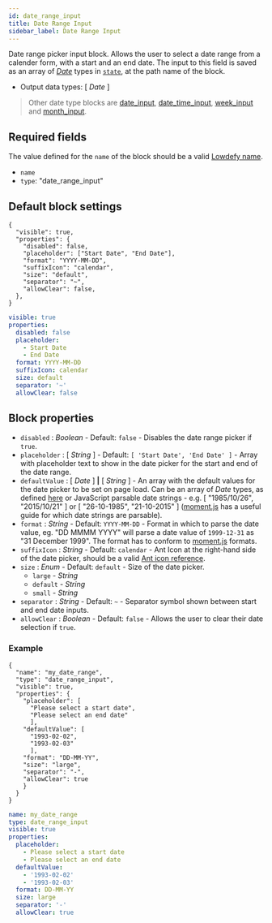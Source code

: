 ```yaml
---
id: date_range_input
title: Date Range Input
sidebar_label: Date Range Input
---
```


Date range picker input block. Allows the user to select a date range from a calender form, with a start and an end date.
The input to this field is saved as an array of [_Date_](date_input.md#date-type) types in [`state`](concepts/state.md), at the path name of the block.

- Output data types: [ _Date_ ]

> Other date type blocks are [date_input](date_input.md), [date_time_input](date_time_input.md), [week_input](week_input.md) and [month_input](month_input.md).

## Required fields

The value defined for the `name` of the block should be a valid [Lowdefy name](concepts/lowdefy-file.md#names-and-ids).

- `name`
- `type`: "date_range_input"

## Default block settings

<!--DOCUSAURUS_CODE_TABS-->
<!--JSON-->

```json5
{
  "visible": true,
  "properties": {
    "disabled": false,
    "placeholder": ["Start Date", "End Date"],
    "format": "YYYY-MM-DD",
    "suffixIcon": "calendar",
    "size": "default",
    "separator": "~",
    "allowClear": false,
  },
}
```

<!--YAML-->

```yaml
visible: true
properties:
  disabled: false
  placeholder:
    - Start Date
    - End Date
  format: YYYY-MM-DD
  suffixIcon: calendar
  size: default
  separator: '~'
  allowClear: false
```

<!--END_DOCUSAURUS_CODE_TABS-->

## Block properties

- `disabled` : _Boolean_ - Default: `false` - Disables the date range picker if `true`.
- `placeholder` : [ _String_ ] - Default: `[ 'Start Date', 'End Date' ]` - Array with placeholder text to show in the date picker for the start and end of the date range.
- `defaultValue` : [ _Date_ ] **|** [ _String_ ] - An array with the default values for the date picker to be set on page load. Can be an array of _Date_ types, as defined [here](date_input.md#date-type) or JavaScript parsable date strings - e.g. [ "1985/10/26", "2015/10/21" ] or [ "26-10-1985", "21-10-2015" ] ([moment.js](https://momentjs.com/docs/#/parsing/string/) has a useful guide for which date strings are parsable).
- `format` : _String_ - Default: `YYYY-MM-DD` - Format in which to parse the date value, eg. "DD MMMM YYYY" will parse a date value of `1999-12-31` as "31 December 1999". The format has to conform to [moment.js](https://momentjs.com/docs/#/parsing/string-format/) formats.
- `suffixIcon` : _String_ - Default: `calendar` - Ant Icon at the right-hand side of the date picker, should be a valid [Ant icon reference](https://ant.design/components/icon/).
- `size` : _Enum_ - Default: `default` - Size of the date picker.
  - `large` - _String_
  - `default` - _String_
  - `small` - _String_
- `separator` : _String_ - Default: `~` - Separator symbol shown between start and end date inputs.
- `allowClear` : _Boolean_ - Default: `false` - Allows the user to clear their date selection if `true`.

### Example

<!--DOCUSAURUS_CODE_TABS-->
<!--JSON-->

```json5
{
  "name": "my_date_range",
  "type": "date_range_input",
  "visible": true,
  "properties": {
    "placeholder": [
      "Please select a start date",
      "Please select an end date"
      ],
    "defaultValue": [
      "1993-02-02",
      "1993-02-03"
      ],
    "format": "DD-MM-YY",
    "size": "large",
    "separator": "-",
    "allowClear": true
    }
  }
}
```

<!--YAML-->

```yaml
name: my_date_range
type: date_range_input
visible: true
properties:
  placeholder:
    - Please select a start date
    - Please select an end date
  defaultValue:
    - '1993-02-02'
    - '1993-02-03'
  format: DD-MM-YY
  size: large
  separator: '-'
  allowClear: true
```

<!--END_DOCUSAURUS_CODE_TABS-->
